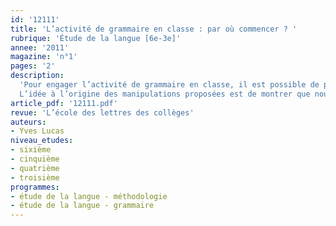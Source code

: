 ```yaml
---
id: '12111'
title: 'L’activité de grammaire en classe : par où commencer ? '
rubrique: 'Étude de la langue [6e-3e]'
annee: '2011'
magazine: 'n°1'
pages: '2'
description: 
  'Pour engager l’activité de grammaire en classe, il est possible de procéder en début d’année à des tests suivis de premières séances de révision. Chacun a son idée là-dessus, et plusieurs cheminements sont imaginables. La question que pose cet article est autre : s’il ne fallait retenir qu’une seule propriété grammaticale, laquelle étudierait-on en premier ?
  L’idée à l’origine des manipulations proposées est de montrer que nous nous exprimons non pas à partir de mots isolés, mais en combinant des segments (ou mots grammaticaux) déjà pré-montés…'
article_pdf: '12111.pdf'
revue: 'L’école des lettres des collèges'
auteurs:
- Yves Lucas
niveau_etudes:
- sixième
- cinquième
- quatrième
- troisième
programmes:
- étude de la langue - méthodologie
- étude de la langue - grammaire
---
```

